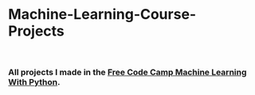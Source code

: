 <div id="user-content-toc">
  <ul>
    <summary><h1 style="display: inline-block;">Machine-Learning-Course-Projects</h1></summary>
  </ul>
</div>
<div id="user-content-toc">
  <ul>
    <summary><h3 style="display: inline-block;">All projects I made in the <a href="https://www.freecodecamp.org/learn/machine-learning-with-python/">Free Code Camp Machine Learning With Python</a>.</h3></summary>
  </ul>
</div>
